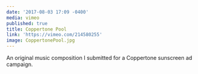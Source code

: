 ```yaml
---
date: '2017-08-03 17:09 -0400'
media: vimeo
published: true
title: Coppertone Pool
link: 'https://vimeo.com/214580255'
image: CoppertonePool.jpg
---
```

An original music composition I submitted for a Coppertone sunscreen ad campaign.
